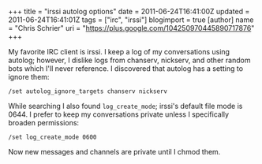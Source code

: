+++
title = "irssi autolog options"
date = 2011-06-24T16:41:00Z
updated = 2011-06-24T16:41:01Z
tags = ["irc", "irssi"]
blogimport = true 
[author]
	name = "Chris Schrier"
	uri = "https://plus.google.com/104250970445890717876"
+++

My favorite IRC client is irssi. I keep a log of my conversations using autolog;
however, I dislike logs from chanserv, nickserv, and other random bots which
I'll never reference. I discovered that autolog has a setting to ignore them:

`/set autolog_ignore_targets chanserv nickserv`

While searching I also found `log_create_mode`; irssi's default file mode is
0644. I prefer to keep my conversations private unless I specifically broaden
permissions:

`/set log_create_mode 0600`

Now new messages and channels are private until I chmod them. 
